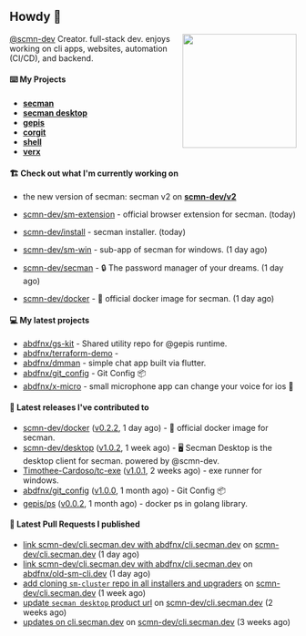 ## Howdy 👋

<img align="right" src="https://github.com/abdfnx.png" width="200">

[@scmn-dev](https://github.com/scmn-dev) Creator. full-stack dev. enjoys working on cli apps, websites, automation (CI/CD), and backend.

#### ⌨️ My Projects

- [**secman**](https://github.com/scmn-dev/secman)
- [**secman desktop**](https://github.com/scmn-dev/desktop)
- [**gepis**](https://github.com/gepis/gepis)
- [**corgit**](https://github.com/abdfnx/corgit)
- [**shell**](https://github.com/abdfnx/shell)
- [**verx**](https://github.com/abdfnx/verx)

#### 🏗️ Check out what I'm currently working on

- the new version of secman: secman v2 on [**scmn-dev/v2**](https://github.com/scmn-dev/v2)


- [scmn-dev/sm-extension](https://github.com/scmn-dev/sm-extension) - official browser extension for secman. (today)
- [scmn-dev/install](https://github.com/scmn-dev/install) - secman installer. (today)
- [scmn-dev/sm-win](https://github.com/scmn-dev/sm-win) - sub-app of secman for windows. (1 day ago)
- [scmn-dev/secman](https://github.com/scmn-dev/secman) - 🔒 The password manager of your dreams. (1 day ago)
- [scmn-dev/docker](https://github.com/scmn-dev/docker) - 🐳 official docker image for secman. (1 day ago)

#### 💻 My latest projects

- [abdfnx/gs-kit](https://github.com/abdfnx/gs-kit) - Shared utility repo for @gepis runtime.
- [abdfnx/terraform-demo](https://github.com/abdfnx/terraform-demo) - 
- [abdfnx/dmman](https://github.com/abdfnx/dmman) - simple chat app built via flutter.
- [abdfnx/git_config](https://github.com/abdfnx/git_config) - Git Config 📦
- [abdfnx/x-micro](https://github.com/abdfnx/x-micro) - small microphone app can change your voice for ios 📱

#### 🔭 Latest releases I've contributed to

- [scmn-dev/docker](https://github.com/scmn-dev/docker) ([v0.2.2](https://github.com/scmn-dev/docker/releases/tag/v0.2.2), 1 day ago) - 🐳 official docker image for secman.
- [scmn-dev/desktop](https://github.com/scmn-dev/desktop) ([v1.0.2](https://github.com/scmn-dev/desktop/releases/tag/v1.0.2), 1 week ago) - 🖥️ Secman Desktop is the desktop client for secman. powered by @scmn-dev.
- [Timothee-Cardoso/tc-exe](https://github.com/Timothee-Cardoso/tc-exe) ([v1.0.1](https://github.com/Timothee-Cardoso/tc-exe/releases/tag/v1.0.1), 2 weeks ago) - exe runner for windows.
- [abdfnx/git_config](https://github.com/abdfnx/git_config) ([v1.0.0](https://github.com/abdfnx/git_config/releases/tag/v1.0.0), 1 month ago) - Git Config 📦
- [gepis/ps](https://github.com/gepis/ps) ([v0.0.2](https://github.com/gepis/ps/releases/tag/v0.0.2), 1 month ago) - docker ps in golang library.

#### 🔨 Latest Pull Requests I published

- [link scmn-dev/cli.secman.dev with abdfnx/cli.secman.dev](https://github.com/scmn-dev/cli.secman.dev/pull/250) on [scmn-dev/cli.secman.dev](https://github.com/scmn-dev/cli.secman.dev) (1 day ago)
- [link scmn-dev/cli.secman.dev with abdfnx/cli.secman.dev](https://github.com/abdfnx/old-sm-cli.dev/pull/2) on [abdfnx/old-sm-cli.dev](https://github.com/abdfnx/old-sm-cli.dev) (1 day ago)
- [add cloning `sm-cluster` repo in all installers and upgraders](https://github.com/scmn-dev/cli.secman.dev/pull/226) on [scmn-dev/cli.secman.dev](https://github.com/scmn-dev/cli.secman.dev) (1 week ago)
- [update `secman desktop` product url](https://github.com/scmn-dev/cli.secman.dev/pull/216) on [scmn-dev/cli.secman.dev](https://github.com/scmn-dev/cli.secman.dev) (2 weeks ago)
- [updates on cli.secman.dev](https://github.com/scmn-dev/cli.secman.dev/pull/201) on [scmn-dev/cli.secman.dev](https://github.com/scmn-dev/cli.secman.dev) (3 weeks ago)
